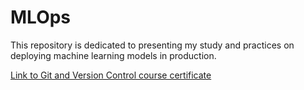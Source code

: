 # MLOps

This repository is dedicated to presenting my study and practices on deploying machine learning models in production.

[Link to Git and Version Control course certificate](https://app.dataquest.io/view_cert/8WJ2I899VB29O2X14YM7)
